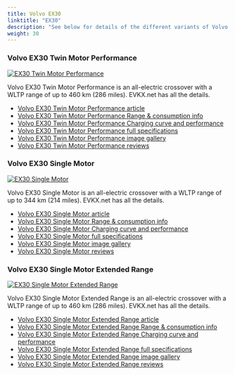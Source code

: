 ```yaml
---
title: Volvo EX30
linktitle: "EX30"
description: "See below for details of the different variants of Volvo EX30"
weight: 30
---
```

### Volvo EX30 Twin Motor Performance

<a href="ex30_twin_motor_performance/"><img src="https://media.evkx.net/multimedia/models/volvo/ex30/ex30_twin_motor_performance/main_1_st.jpg" class="img-fluid" alt="EX30 Twin Motor Performance" ></a>

Volvo EX30 Twin Motor Performance is an all-electric crossover with a WLTP range of up to 460 km (286 miles). EVKX.net has all the details. 

- [Volvo EX30 Twin Motor Performance article](ex30_twin_motor_performance/)
- [Volvo EX30 Twin Motor Performance Range & consumption info](ex30_twin_motor_performance/rangeandconsumption)
- [Volvo EX30 Twin Motor Performance Charging curve and performance](ex30_twin_motor_performance/chargingcurve)
- [Volvo EX30 Twin Motor Performance full specifications](ex30_twin_motor_performance/specifications)
- [Volvo EX30 Twin Motor Performance image gallery](ex30_twin_motor_performance/gallery)
- [Volvo EX30 Twin Motor Performance reviews](ex30_twin_motor_performance/reviews)

### Volvo EX30 Single Motor

<a href="ex30_single_motor/"><img src="https://media.evkx.net/multimedia/models/volvo/ex30/ex30_single_motor/main_1_st.jpg" class="img-fluid" alt="EX30 Single Motor" ></a>

Volvo EX30 Single Motor is an all-electric crossover with a WLTP range of up to 344 km (214 miles). EVKX.net has all the details. 

- [Volvo EX30 Single Motor article](ex30_single_motor/)
- [Volvo EX30 Single Motor Range & consumption info](ex30_single_motor/rangeandconsumption)
- [Volvo EX30 Single Motor Charging curve and performance](ex30_single_motor/chargingcurve)
- [Volvo EX30 Single Motor full specifications](ex30_single_motor/specifications)
- [Volvo EX30 Single Motor image gallery](ex30_single_motor/gallery)
- [Volvo EX30 Single Motor reviews](ex30_single_motor/reviews)

### Volvo EX30 Single Motor Extended Range

<a href="ex30_single_motor_extended_range/"><img src="https://media.evkx.net/multimedia/models/volvo/ex30/ex30_single_motor_extended_range/main_1_st.jpg" class="img-fluid" alt="EX30 Single Motor Extended Range" ></a>

Volvo EX30 Single Motor Extended Range is an all-electric crossover with a WLTP range of up to 460 km (286 miles). EVKX.net has all the details. 

- [Volvo EX30 Single Motor Extended Range article](ex30_single_motor_extended_range/)
- [Volvo EX30 Single Motor Extended Range Range & consumption info](ex30_single_motor_extended_range/rangeandconsumption)
- [Volvo EX30 Single Motor Extended Range Charging curve and performance](ex30_single_motor_extended_range/chargingcurve)
- [Volvo EX30 Single Motor Extended Range full specifications](ex30_single_motor_extended_range/specifications)
- [Volvo EX30 Single Motor Extended Range image gallery](ex30_single_motor_extended_range/gallery)
- [Volvo EX30 Single Motor Extended Range reviews](ex30_single_motor_extended_range/reviews)

